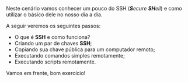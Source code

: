 Neste cenário vamos conhecer um pouco do SSH (***S**ecure **SH**ell*) e como utilizar o básico dele no nosso dia a dia.

A seguir veremos os seguintes passos:

- O que é **SSH** e como funciona?
- Criando um par de chaves **SSH**;
- Copiando sua chave pública para um computador remoto;
- Executando comandos simples remotamente;
- Executando scripts remotamente.

Vamos em frente, bom exercício!
